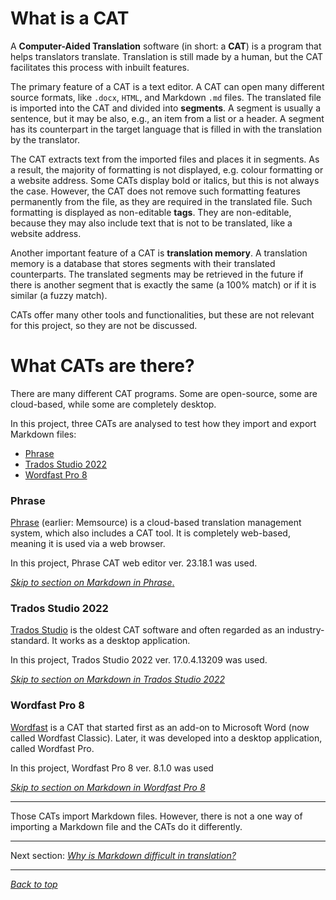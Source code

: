# What is a CAT

<!-- Briefly:
- what is a CAT
- how does it work?
	- TMs
- what CATs are covered here
- -->

A **Computer-Aided Translation** software (in short: a **CAT**) is a program that helps translators translate. Translation is still made by a human, but the CAT facilitates this process with inbuilt features.

The primary feature of a CAT is a text editor. A CAT can open many different source formats, like `.docx`, `HTML`, and Markdown `.md` files. The translated file is imported into the CAT and divided into **segments**. A segment is usually a sentence, but it may be also, e.g., an item from a list or a header. A segment has its counterpart in the target language that is filled in with the translation by the translator.

The CAT extracts text from the imported files and places it in segments. As a result, the majority of formatting is not displayed, e.g. colour formatting or a website address. Some CATs display bold or italics, but this is not always the case. However, the CAT does not remove such formatting features permanently from the file, as they are required in the translated file. Such formatting is displayed as non-editable **tags**. They are non-editable, because they may also include text that is not to be translated, like a website address.

Another important feature of a CAT is **translation memory**. A translation memory is a database that stores segments with their translated counterparts. The translated segments may be retrieved in the future if there is another segment that is exactly the same (a 100% match) or if it is similar (a fuzzy match).

CATs offer many other tools and functionalities, but these are not relevant for this project, so they are not be discussed.

# What CATs are there?

There are many different CAT programs. Some are open-source, some are cloud-based, while some are completely desktop.

In this project, three CATs are analysed to test how they import and export Markdown files:
- [Phrase](#phrase)
- [Trados Studio 2022](#trados-studio-2022)
- [Wordfast Pro 8](#wordfast-pro-8)

### Phrase

[Phrase](https://phrase.com/) (earlier: Memsource) is a cloud-based translation management system, which also includes a CAT tool. It is completely web-based, meaning it is used via a web browser.

In this project, Phrase CAT web editor ver. 23.18.1 was used.

[*Skip to section on Markdown in Phrase*.](phrase-01-settings.md)

### Trados Studio 2022

[Trados Studio](https://www.trados.com/products/trados-studio/whats-new-studio-2022.html) is the oldest CAT software and often regarded as an industry-standard. It works as a desktop application.

In this project, Trados Studio 2022 ver. 17.0.4.13209 was used.

[*Skip to section on Markdown in Trados Studio 2022*](trados-01-settings.md)

### Wordfast Pro 8

[Wordfast](https://www.wordfast.com/products/wordfast_pro) is a CAT that started first as an add-on to Microsoft Word (now called Wordfast Classic). Later, it was developed into a desktop application, called Wordfast Pro.

In this project, Wordfast Pro 8 ver. 8.1.0 was used

[*Skip to section on Markdown in Wordfast Pro 8*](wordfast-01-settings.md)

---

Those CATs import Markdown files. However, there is not a one way of importing a Markdown file and the CATs do it differently.

---
Next section: [*Why is Markdown difficult in translation?*](ref-why-md-difficult.md)

---

[*Back to top*](#what-is-a-cat&#63;)